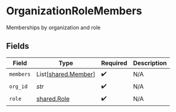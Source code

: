 # OrganizationRoleMembers

Memberships by organization and role


## Fields

| Field                                                | Type                                                 | Required                                             | Description                                          |
| ---------------------------------------------------- | ---------------------------------------------------- | ---------------------------------------------------- | ---------------------------------------------------- |
| `members`                                            | List[[shared.Member](../../models/shared/member.md)] | :heavy_check_mark:                                   | N/A                                                  |
| `org_id`                                             | *str*                                                | :heavy_check_mark:                                   | N/A                                                  |
| `role`                                               | [shared.Role](../../models/shared/role.md)           | :heavy_check_mark:                                   | N/A                                                  |